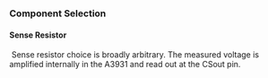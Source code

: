 ### Component Selection

#### Sense Resistor

​	Sense resistor choice is broadly arbitrary. The measured voltage is amplified internally in the A3931 and read out at the CSout pin. 


